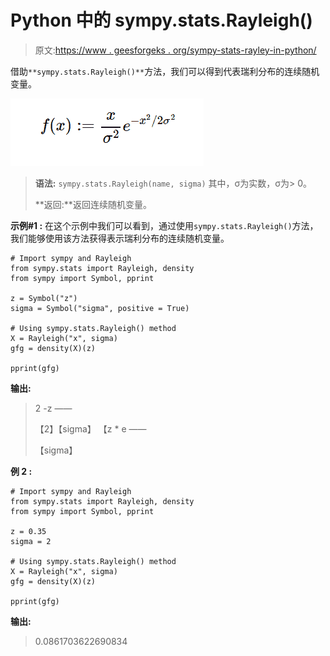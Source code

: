 # Python 中的 sympy.stats.Rayleigh()

> 原文:[https://www . geesforgeks . org/sympy-stats-rayley-in-python/](https://www.geeksforgeeks.org/sympy-stats-rayleigh-in-python/)

借助`**sympy.stats.Rayleigh()**`方法，我们可以得到代表瑞利分布的连续随机变量。

![](img/73ef4f6613982572110abdf14881c670.png)

> **语法:** `sympy.stats.Rayleigh(name, sigma)`
> 其中，σ为实数，σ为> 0。
> 
> **返回:**返回连续随机变量。

**示例#1 :**
在这个示例中我们可以看到，通过使用`sympy.stats.Rayleigh()`方法，我们能够使用该方法获得表示瑞利分布的连续随机变量。

```
# Import sympy and Rayleigh
from sympy.stats import Rayleigh, density
from sympy import Symbol, pprint

z = Symbol("z")
sigma = Symbol("sigma", positive = True)

# Using sympy.stats.Rayleigh() method
X = Rayleigh("x", sigma)
gfg = density(X)(z)

pprint(gfg)
```

**输出:**

> 2
> -z
> ——
> 
> 【2】【sigma】
> 【z * e
> ——
> 
> 【sigma】

**例 2 :**

```
# Import sympy and Rayleigh
from sympy.stats import Rayleigh, density
from sympy import Symbol, pprint

z = 0.35
sigma = 2

# Using sympy.stats.Rayleigh() method
X = Rayleigh("x", sigma)
gfg = density(X)(z)

pprint(gfg)
```

**输出:**

> 0.0861703622690834
